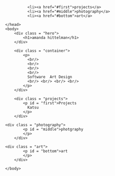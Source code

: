 <html>
    <head>
        <title>amanda's page</title>
        <link rel="stylesheet" href="style.css" />

			  <li><a href="#first">projects</a>
			  <li><a href="#middle">photography</a>
			  <li><a href="#bottom">art</a>	

    </head>
    <body>
    	<div class = "hero">
        	<h1>amanda hittelman</h1>
        </div>
	
        <div class = "container">
            <p>
           	  <br/>
              <br/>
              <br/>
              <br/>
              Software  Art Design
              <br/> <br/> <br/> <br/>
            </p>
        </div>
	
        <div class = "projects">
            <p id = "first">Projects
              Katsu
            </p>
        </div>
	
	<div class = "photography">
            <p id = "middle">photgraphy
            </p>
        </div>
	
	<div class = "art">
            <p id = "bottom">art
            </p>
        </div>

    </body>
</html>
